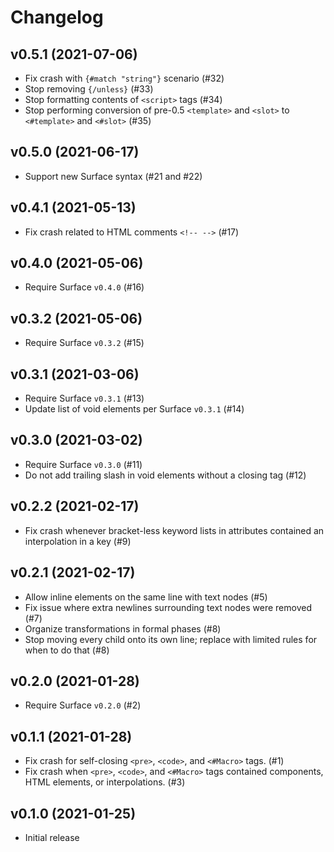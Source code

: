 # Changelog

## v0.5.1 (2021-07-06)

  * Fix crash with `{#match "string"}` scenario (#32)
  * Stop removing `{/unless}` (#33)
  * Stop formatting contents of `<script>` tags (#34)
  * Stop performing conversion of pre-0.5 `<template>` and `<slot>` to `<#template>` and `<#slot>` (#35)

## v0.5.0 (2021-06-17)

  * Support new Surface syntax (#21 and #22)

## v0.4.1 (2021-05-13)

  * Fix crash related to HTML comments `<!-- -->` (#17)

## v0.4.0 (2021-05-06)

  * Require Surface `v0.4.0` (#16)

## v0.3.2 (2021-05-06)

  * Require Surface `v0.3.2` (#15)

## v0.3.1 (2021-03-06)

  * Require Surface `v0.3.1` (#13)
  * Update list of void elements per Surface `v0.3.1` (#14)

## v0.3.0 (2021-03-02)

  * Require Surface `v0.3.0` (#11)
  * Do not add trailing slash in void elements without a closing tag (#12)

## v0.2.2 (2021-02-17)

  * Fix crash whenever bracket-less keyword lists in attributes contained an interpolation in a key (#9)

## v0.2.1 (2021-02-17)

  * Allow inline elements on the same line with text nodes (#5)
  * Fix issue where extra newlines surrounding text nodes were removed (#7)
  * Organize transformations in formal phases (#8)
  * Stop moving every child onto its own line; replace with limited rules for when to do that (#8)

## v0.2.0 (2021-01-28)

  * Require Surface `v0.2.0` (#2)

## v0.1.1 (2021-01-28)

  * Fix crash for self-closing `<pre>`, `<code>`, and `<#Macro>` tags. (#1)
  * Fix crash when `<pre>`, `<code>`, and `<#Macro>` tags contained components, HTML elements, or interpolations. (#3)

## v0.1.0 (2021-01-25)

  * Initial release
